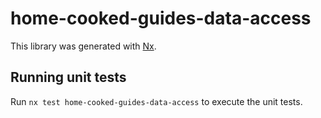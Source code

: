 # home-cooked-guides-data-access

This library was generated with [Nx](https://nx.dev).

## Running unit tests

Run `nx test home-cooked-guides-data-access` to execute the unit tests.
